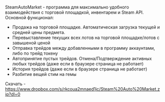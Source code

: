 SteamAutoMarket - программа для максимально удобного взаимодействия с торговой площадкой, инвентарем и Steam API.
Основной функционал:
- Продажа на торговой площадке. Автоматическая загрузка текущей и средней цены предмета.
- Перевыставление текущих всех лотов на торговой площадке/лотов с завышеной ценой
- Отправка трейдов между добавленными в программу аккаунтами, либо по трейд токену
- Автопринятие пустых трейдов. Отмена/Подтверждение активных любых трейдов (даже если в браузере страница не работает)
- История трейдов (даже если в браузере страница не работает)
- Разбитие вещей стим на гемы

Скачать - https://www.dropbox.com/s/rkcoua2mnaed1jc/Steam%20Auto%20Market.zip?dl=0

